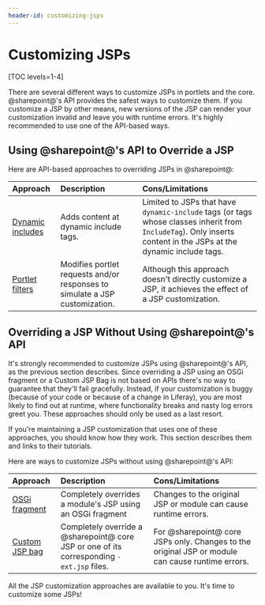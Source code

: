 ```yaml
---
header-id: customizing-jsps
---
```


# Customizing JSPs

[TOC levels=1-4]

There are several different ways to customize JSPs in portlets and the core. 
@sharepoint@'s API provides the safest ways to customize them. If you customize a 
JSP by other means, new versions of the JSP can render your customization 
invalid and leave you with runtime errors. It's highly recommended to use one of 
the API-based ways. 

## Using @sharepoint@'s API to Override a JSP

Here are API-based approaches to overriding JSPs in @sharepoint@:

 **Approach** | **Description** | **Cons/Limitations** |
 :----------- | :-------------- | :-------------- |
[Dynamic includes](/docs/7-2/customization/-/knowledge_base/c/customizing-jsps-with-dynamic-includes) | Adds content at dynamic include tags. | Limited to JSPs that have `dynamic-include` tags (or tags whose classes inherit from `IncludeTag`). Only inserts content in the JSPs at the dynamic include tags. |
[Portlet filters](/docs/7-2/customization/-/knowledge_base/c/jsp-overrides-using-portlet-filters) | Modifies portlet requests and/or responses to simulate a JSP customization. | Although this approach doesn't directly customize a JSP, it achieves the effect of a JSP customization. |

<!-- TODO - Include inlined content approach after getting more info. - Jim
Inlined content | Some @sharepoint@ JSPs include content from other JSPs that you can modify. This "inlines" the content from the other JSPs into specific places in the root JSP. | Limited to JSPs that inline other JSPs. |
-->

## Overriding a JSP Without Using @sharepoint@'s API

It's strongly recommended to customize JSPs using @sharepoint@'s API, as the 
previous section describes. Since overriding a JSP using an OSGi fragment or a 
Custom JSP Bag is not based on APIs there's no way to guarantee that they'll 
fail gracefully. Instead, if your customization is buggy (because of your code 
or because of a change in Liferay), you are most likely to find out at runtime, 
where functionality breaks and nasty log errors greet you. These approaches 
should only be used as a last resort. 

If you're maintaining a JSP customization that uses one of these approaches, you 
should know how they work. This section describes them and links to their 
tutorials. 

Here are ways to customize JSPs without using @sharepoint@'s API:

 **Approach** | **Description** | **Cons/Limitations** |
 :----------- | :-------------- | :-------------- |
[OSGi fragment](/docs/7-2/customization/-/knowledge_base/c/jsp-overrides-using-osgi-fragments) | Completely overrides a module's JSP using an OSGi fragment | Changes to the original JSP or module can cause runtime errors. |
[Custom JSP bag](/docs/7-2/customization/-/knowledge_base/c/jsp-overrides-using-custom-jsp-bag) | Completely override a @sharepoint@ core JSP or one of its corresponding `-ext.jsp` files. | For @sharepoint@ core JSPs only. Changes to the original JSP or module can cause runtime errors. |

All the JSP customization approaches are available to you. It's time to 
customize some JSPs! 
